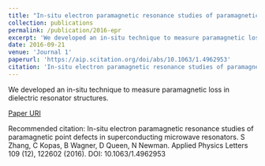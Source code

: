 ```yaml
---
title: "In-situ electron paramagnetic resonance studies of paramagnetic point defects in superconducting microwave resonators"
collection: publications
permalink: /publication/2016-epr
excerpt: 'We developed an in-situ technique to measure paramagnetic loss in dielectric resonator structures.'
date: 2016-09-21
venue: 'Journal 1'
paperurl: 'https://aip.scitation.org/doi/abs/10.1063/1.4962953'
citation: 'In-situ electron paramagnetic resonance studies of paramagnetic point defects in superconducting microwave resonators. S Zhang, C Kopas, B Wagner, D Queen, N Newman. Applied Physics Letters 109 (12), 122602 (2016). DOI: 10.1063/1.4962953'
---
```

We developed an in-situ technique to measure paramagnetic loss in dielectric resonator structures. 

[Paper URI](https://aip.scitation.org/doi/abs/10.1063/1.4962953)

Recommended citation: In-situ electron paramagnetic resonance studies of paramagnetic point defects in superconducting microwave resonators. S Zhang, C Kopas, B Wagner, D Queen, N Newman. Applied Physics Letters 109 (12), 122602 (2016). DOI: 10.1063/1.4962953
